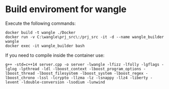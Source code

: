 # Build enviroment for wangle

Execute the following commands:

    docker build -t wangle ./Docker
    docker run -v C:\wangle\prj_src\:/prj_src -it -d --name wangle_builder wangle
    docker exec -it wangle_builder bash
    
If you need to compile inside the container use:

    g++ -std=c++14 server.cpp -o server -lwangle -lfizz -lfolly -lgflags -lglog -lpthread -ldl -lboost_context -lboost_program_options -lboost_thread -lboost_filesystem -lboost_system -lboost_regex -lboost_chrono -lssl -lcrypto -llzma -lz -lsnappy -llz4 -liberty -levent -ldouble-conversion -lsodium -lunwind

